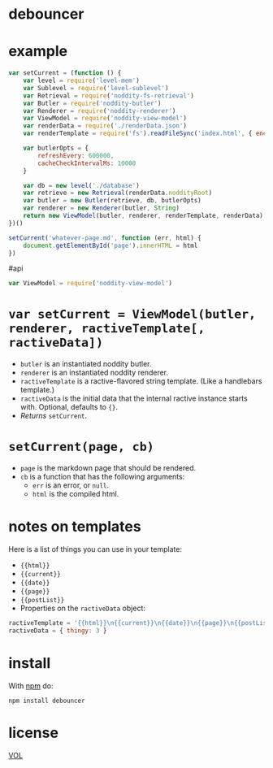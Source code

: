 debouncer
=========

# example

```js
var setCurrent = (function () {
	var level = require('level-mem')
	var Sublevel = require('level-sublevel')
	var Retrieval = require('noddity-fs-retrieval')
	var Butler = require('noddity-butler')
	var Renderer = require('noddity-renderer')
	var ViewModel = require('noddity-view-model')
	var renderData = require('./renderData.json')
	var renderTemplate = require('fs').readFileSync('index.html', { encoding:'utf8' })

	var butlerOpts = {
		refreshEvery: 600000,
		cacheCheckIntervalMs: 10000
	}

	var db = new level('./database')
	var retrieve = new Retrieval(renderData.noddityRoot)
	var butler = new Butler(retrieve, db, butlerOpts)
	var renderer = new Renderer(butler, String)
	return new ViewModel(butler, renderer, renderTemplate, renderData)
})()

setCurrent('whatever-page.md', function (err, html) {
	document.getElementById('page').innerHTML = html
})
```

#api

```js
var ViewModel = require('noddity-view-model')
```

# `var setCurrent = ViewModel(butler, renderer, ractiveTemplate[, ractiveData])`

- `butler` is an instantiated noddity butler.
- `renderer` is an instantiated noddity renderer.
- `ractiveTemplate` is a ractive-flavored string template. (Like a handlebars template.)
- `ractiveData` is the initial data that the internal ractive instance starts with. Optional, defaults to `{}`.
- *Returns* `setCurrent`.

# `setCurrent(page, cb)`

- `page` is the markdown page that should be rendered.
- `cb` is a function that has the following arguments:
	- `err` is an error, or `null`.
	- `html` is the compiled html.

# notes on templates

Here is a list of things you can use in your template:

- `{{html}}`
- `{{current}}`
- `{{date}}`
- `{{page}}`
- `{{postList}}`
- Properties on the `ractiveData` object:

```js
ractiveTemplate = '{{html}}\n{{current}}\n{{date}}\n{{page}}\n{{postList}}\n{{thingy}}'
ractiveData = { thingy: 3 }
```


# install

With [npm](http://nodejs.org/download) do:

	npm install debouncer

# license

[VOL](http://veryopenlicense.com)
